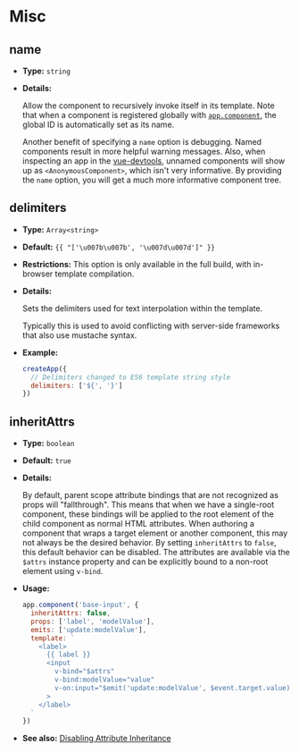 # Misc

## name

- **Type:** `string`

- **Details:**

  Allow the component to recursively invoke itself in its template. Note that when a component is registered globally with [`app.component`](/api/application-api.html#component), the global ID is automatically set as its name.

  Another benefit of specifying a `name` option is debugging. Named components result in more helpful warning messages. Also, when inspecting an app in the [vue-devtools](https://github.com/vuejs/vue-devtools), unnamed components will show up as `<AnonymousComponent>`, which isn't very informative. By providing the `name` option, you will get a much more informative component tree.

## delimiters

- **Type:** `Array<string>`

- **Default:** `{{ "['\u007b\u007b', '\u007d\u007d']" }}` 

- **Restrictions:** This option is only available in the full build, with in-browser template compilation.

- **Details:**

  Sets the delimiters used for text interpolation within the template.

  Typically this is used to avoid conflicting with server-side frameworks that also use mustache syntax.

- **Example:**

  ```js
  createApp({
    // Delimiters changed to ES6 template string style
    delimiters: ['${', '}']
  })
  ```

## inheritAttrs

- **Type:** `boolean`

- **Default:** `true`

- **Details:**

  By default, parent scope attribute bindings that are not recognized as props will "fallthrough". This means that when we have a single-root component, these bindings will be applied to the root element of the child component as normal HTML attributes. When authoring a component that wraps a target element or another component, this may not always be the desired behavior. By setting `inheritAttrs` to `false`, this default behavior can be disabled. The attributes are available via the `$attrs` instance property and can be explicitly bound to a non-root element using `v-bind`.

- **Usage:**

  ```js
  app.component('base-input', {
    inheritAttrs: false,
    props: ['label', 'modelValue'],
    emits: ['update:modelValue'],
    template: `
      <label>
        {{ label }}
        <input
          v-bind="$attrs"
          v-bind:modelValue="value"
          v-on:input="$emit('update:modelValue', $event.target.value)"
        >
      </label>
    `
  })
  ```

- **See also:** [Disabling Attribute Inheritance](../guide/component-attrs.html#disabling-attribute-inheritance)

